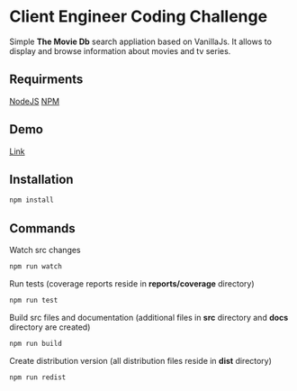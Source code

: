 Client Engineer Coding Challenge
================================

Simple **The Movie Db** search appliation based on VanillaJs. It allows to display and browse information about movies and tv series.

Requirments
-----------

[NodeJS](https://nodejs.org/)
[NPM](https://www.npmjs.com/)

Demo
------------
[Link](http://projekty.piotrdata.pl/perform/)

Installation
------------

```bash
npm install
```

Commands
--------

Watch src changes
```bash
npm run watch
```

Run tests (coverage reports reside in **reports/coverage** directory)
```bash
npm run test
```

Build src files and documentation (additional files in **src** directory and **docs** directory are created)
```bash
npm run build
```

Create distribution version (all distribution files reside in **dist** directory)
```bash
npm run redist
```
